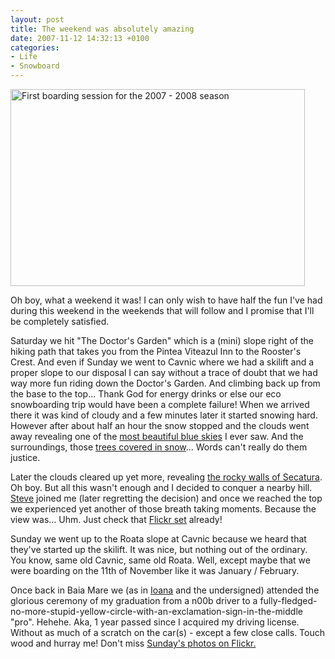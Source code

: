 ```yaml
---
layout: post
title: The weekend was absolutely amazing
date: 2007-11-12 14:32:13 +0100
categories:
- Life
- Snowboard
---
```

<a href="http://www.flickr.com/photos/janos/sets/72157603067576867/"><img src="http://www.rusiczki.net/blog/blogpics/first-boarding-session-2007-2008.jpg" width="471" height="315" border="0" alt="First boarding session for the 2007 - 2008 season" class="image"/></a>

Oh boy, what a weekend it was! I can only wish to have half the fun I've had during this weekend in the weekends that will follow and I promise that I'll be completely satisfied.

Saturday we hit "The Doctor's Garden" which is a (mini) slope right of the hiking path that takes you from the Pintea Viteazul Inn to the Rooster's Crest. And even if Sunday we went to Cavnic where we had a skilift and a proper slope to our disposal I can say without a trace of doubt that we had way more fun riding down the Doctor's Garden. And climbing back up from the base to the top... Thank God for energy drinks or else our eco snowboarding trip would have been a complete failure! When we arrived there it was kind of cloudy and a few minutes later it started snowing hard. However after about half an hour the snow stopped and the clouds went away revealing one of the <a href="http://www.flickr.com/photos/janos/1952695398/">most beautiful blue skies</a> I ever saw. And the surroundings, those <a href="http://www.flickr.com/photos/janos/1951847481/">trees covered in snow</a>... Words can't really do them justice.

Later the clouds cleared up yet more, revealing <a href="http://www.flickr.com/photos/janos/1951841983/">the rocky walls of Secatura</a>. Oh boy. But all this wasn't enough and I decided to conquer a nearby hill. <a href="http://www.flickr.com/photos/7305332@N05/">Steve</a> joined me (later regretting the decision) and once we reached the top we experienced yet another of those breath taking moments. Because the view was... Uhm. Just check that <a href="http://www.flickr.com/photos/janos/sets/72157603067576867/">Flickr set</a> already!

Sunday we went up to the Roata slope at Cavnic because we heard that they've started up the skilift. It was nice, but nothing out of the ordinary. You know, same old Cavnic, same old Roata. Well, except maybe that we were boarding on the 11th of November like it was January / February.

Once back in Baia Mare we (as in <a href="http://www.flickr.com/photos/ioana/">Ioana</a> and the undersigned) attended the glorious ceremony of my graduation from a n00b driver to a fully-fledged-no-more-stupid-yellow-circle-with-an-exclamation-sign-in-the-middle "pro". Hehehe. Aka, 1 year passed since I acquired my driving license. Without as much of a scratch on the car(s) - except a few close calls. Touch wood and hurray me! Don't miss <a href="http://www.flickr.com/photos/janos/archives/date-posted/2007/11/11/">Sunday's photos on Flickr.</a>

